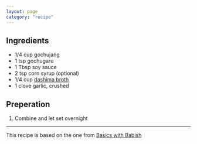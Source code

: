 ```yaml
---
layout: page
category: "recipe"
---
```


## Ingredients
- 1/4 cup gochujang 
- 1 tsp gochugaru 
- 1 Tbsp soy sauce 
- 2 tsp corn syrup (optional)
- 1/4 cup [dashima broth](/dashima-broth)
- 1 clove garlic, crushed

## Preperation
1. Combine and let set overnight

---
This recipe is based on the one from [Basics with Babish](https://basicswithbabish.co/basicsepisodes/korean-rice-cakes)